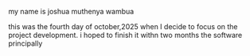 my name is joshua muthenya wambua

this was the fourth day of october,2025 when I decide to focus on the project development.
i hoped to finish it withn two months the software principally
